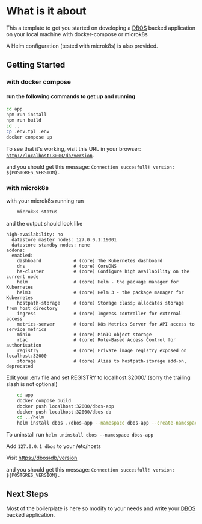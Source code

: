 # What is it about
This a template to get you started on developing
a [DBOS](https://docs.dbos.dev/) backed application on your local machine
with docker-compose or microk8s

A Helm configuration (tested with microk8s) is also provided.

## Getting Started
### with docker compose
#### run the following commands to get up and running

```bash
cd app
npm run install
npm run build
cd ..
cp .env.tpl .env
docker compose up
```
To see that it's working, visit this URL in your browser: [`http://localhost:3000/db/version`](http://localhost:3000/db/version).

and you should get this message: `Connection succesfull! version: ${POSTGRES_VERSION}.`

### with microk8s
with your microk8s running run

```bash
    microk8s status
```
and the output should look like
```
high-availability: no
  datastore master nodes: 127.0.0.1:19001
  datastore standby nodes: none
addons:
  enabled:
    dashboard            # (core) The Kubernetes dashboard
    dns                  # (core) CoreDNS
    ha-cluster           # (core) Configure high availability on the current node
    helm                 # (core) Helm - the package manager for Kubernetes
    helm3                # (core) Helm 3 - the package manager for Kubernetes
    hostpath-storage     # (core) Storage class; allocates storage from host directory
    ingress              # (core) Ingress controller for external access
    metrics-server       # (core) K8s Metrics Server for API access to service metrics
    minio                # (core) MinIO object storage
    rbac                 # (core) Role-Based Access Control for authorisation
    registry             # (core) Private image registry exposed on localhost:32000
    storage              # (core) Alias to hostpath-storage add-on, deprecated
```

Edit your .env file and set REGISTRY to localhost:32000/ (sorry the trailing slash is not optional)
```bash
    cd app
    docker compose build
    docker push localhost:32000/dbos-app
    docker push localhost:32000/dbos-db
    cd ../helm
    helm install dbos ./dbos-app --namespace dbos-app --create-namespace
```
To uninstall run ```helm uninstall dbos --namespace dbos-app```

Add ```127.0.0.1 dbos``` to your /etc/hosts

Visit [https://dbos/db/version](https://dbos/db/version)

and you should get this message: `Connection succesfull! version: ${POSTGRES_VERSION}.`

## Next Steps
Most of the boilerplate is here so modify to your needs and write your [DBOS](https://docs.dbos.dev/) backed application.
